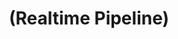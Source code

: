 ---
layout: default
title: "(Realtime Pipeline)"
parent: "(Graphics 😎)"
has_children: true
nav_order: 3
---